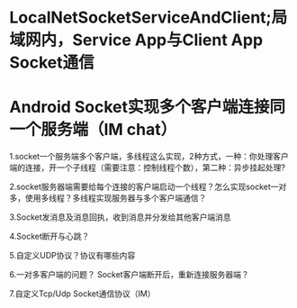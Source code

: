 # LocalNetSocketServiceAndClient;局域网内，Service App与Client App Socket通信
# Android Socket实现多个客户端连接同一个服务端（IM chat）

1.socket一个服务端多个客户端，多线程这么实现，2种方式，一种：你处理客户端的连接，开一个子线程（需要注意：控制线程个数），第二种：异步挂起处理?

2.socket服务器端需要给每个连接的客户端启动一个线程？怎么实现socket一对多，使用多线程？多线程实现服务器与多个客户端通信？

3.Socket发消息及消息回执，收到消息并分发给其他客户端消息

4.Socket断开与心跳？

5.自定义UDP协议？协议有哪些内容

6.一对多客户端的问题？ Socket客户端断开后，重新连接服务器端？

7.自定义Tcp/Udp Socket通信协议（IM）
